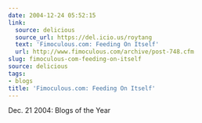 ```yaml
---
date: 2004-12-24 05:52:15
link:
  source: delicious
  source_url: https://del.icio.us/roytang
  text: 'Fimoculous.com: Feeding On Itself'
  url: http://www.fimoculous.com/archive/post-748.cfm
slug: fimoculous-com-feeding-on-itself
source: delicious
tags:
- blogs
title: 'Fimoculous.com: Feeding On Itself'
---
```


Dec. 21 2004: Blogs of the Year